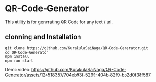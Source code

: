 # QR-Code-Generator

This utility is for generating QR Code for any text / url.

## clonning and Installation
```
git clone https://github.com/KurakulaSaiNaga/QR-Code-Generator.git
cd QR-Code-Generator
npm install
npm run start
```

Demo video: https://github.com/KurakulaSaiNaga/QR-Code-Generator/assets/124518357/704eb93f-5299-404b-82f9-bb2d0f38f587
